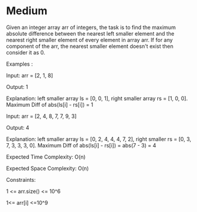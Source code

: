 # Medium

Given an integer array arr of integers, the task is to find the maximum absolute difference between the nearest left smaller element and the nearest right smaller element of every element in array arr. If for any component of the arr, the nearest smaller element doesn't exist then consider it as 0.

Examples :

Input: arr = [2, 1, 8]

Output: 1

Explanation: left smaller array ls = [0, 0, 1], right smaller array rs = [1, 0, 0]. Maximum Diff of abs(ls[i] - rs[i]) = 1

Input: arr = [2, 4, 8, 7, 7, 9, 3]

Output: 4

Explanation: left smaller array ls = [0, 2, 4, 4, 4, 7, 2], right smaller rs = [0, 3, 7, 3, 3, 3, 0]. Maximum Diff of abs(ls[i] - rs[i]) = abs(7 - 3) = 4


Expected Time Complexity: O(n)

Expected Space Complexity: O(n)

Constraints:

1 <= arr.size() <= 10^6

1<= arr[i] <=10^9

